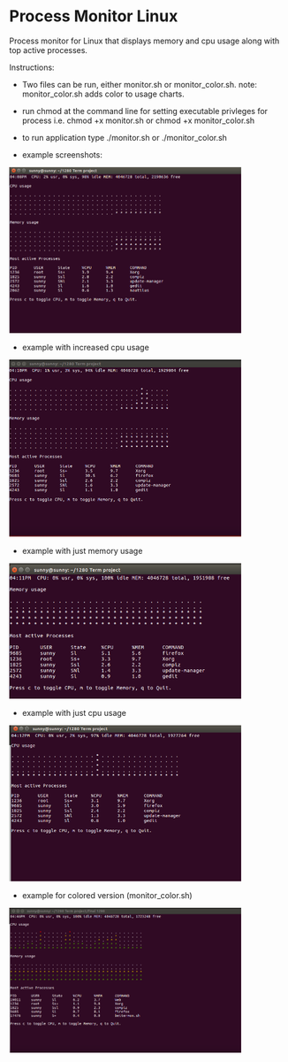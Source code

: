 # Process Monitor Linux

Process monitor for Linux that displays memory and cpu usage along with top active processes.

Instructions:

* Two files can be run, either monitor.sh or monitor_color.sh.
               note: monitor_color.sh adds color to usage charts.

* run chmod at the command line for setting executable privleges for process
        i.e. chmod +x monitor.sh or chmod +x monitor_color.sh
        
* to run application type ./monitor.sh or ./monitor_color.sh

* example screenshots:

<img src="https://github.com/travelln/Process-Monitor-Linux-/blob/master/Monitor_bash_script-images/Capture1.PNG" width="420">


* example with increased cpu usage

<img src="https://github.com/travelln/Process-Monitor-Linux-/blob/master/Monitor_bash_script-images/Capture2_new_process_opened%20.PNG" width="420">

* example with just memory usage

<img src="https://github.com/travelln/Process-Monitor-Linux-/blob/master/Monitor_bash_script-images/Capture3_toggled_cpu.PNG" width="420">

* example with just cpu usage

<img src="https://github.com/travelln/Process-Monitor-Linux-/blob/master/Monitor_bash_script-images/Capture4_toggled_memory.PNG" width="420">

* example for colored version (monitor_color.sh)

<img src="https://github.com/travelln/Process-Monitor-Linux-/blob/master/Monitor_bash_script-images/Capture5-in_color.PNG" width="420">
